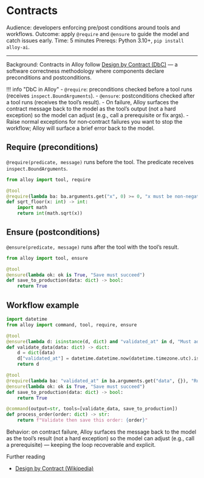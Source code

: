 # Contracts

Audience: developers enforcing pre/post conditions around tools and workflows.
Outcome: apply `@require` and `@ensure` to guide the model and catch issues early.
Time: 5 minutes
Prereqs: Python 3.10+, `pip install alloy-ai`.

---

Background: Contracts in Alloy follow [Design by Contract (DbC)](https://en.wikipedia.org/wiki/Design_by_contract) — a software correctness methodology where components declare preconditions and postconditions.

!!! info "DbC in Alloy"
    - `@require`: preconditions checked before a tool runs (receives `inspect.BoundArguments`).
    - `@ensure`: postconditions checked after a tool runs (receives the tool’s result).
    - On failure, Alloy surfaces the contract message back to the model as the tool’s output (not a hard exception) so the model can adjust (e.g., call a prerequisite or fix args).
    - Raise normal exceptions for non‑contract failures you want to stop the workflow; Alloy will surface a brief error back to the model.

## Require (preconditions)

`@require(predicate, message)` runs before the tool. The predicate receives `inspect.BoundArguments`.

```python
from alloy import tool, require

@tool
@require(lambda ba: ba.arguments.get("x", 0) >= 0, "x must be non-negative")
def sqrt_floor(x: int) -> int:
    import math
    return int(math.sqrt(x))
```

## Ensure (postconditions)

`@ensure(predicate, message)` runs after the tool with the tool’s result.

```python
from alloy import tool, ensure

@tool
@ensure(lambda ok: ok is True, "Save must succeed")
def save_to_production(data: dict) -> bool:
    return True
```

## Workflow example

```python
import datetime
from alloy import command, tool, require, ensure

@tool
@ensure(lambda d: isinstance(d, dict) and "validated_at" in d, "Must add validated_at")
def validate_data(data: dict) -> dict:
    d = dict(data)
    d["validated_at"] = datetime.datetime.now(datetime.timezone.utc).isoformat()
    return d

@tool
@require(lambda ba: "validated_at" in ba.arguments.get("data", {}), "Run validate_data first")
@ensure(lambda ok: ok is True, "Save must succeed")
def save_to_production(data: dict) -> bool:
    return True

@command(output=str, tools=[validate_data, save_to_production])
def process_order(order: dict) -> str:
    return f"Validate then save this order: {order}"
```

Behavior: on contract failure, Alloy surfaces the message back to the model as the tool’s result (not a hard exception) so the model can adjust (e.g., call a prerequisite) — keeping the loop recoverable and explicit.

Further reading
- [Design by Contract (Wikipedia)](https://en.wikipedia.org/wiki/Design_by_contract)
